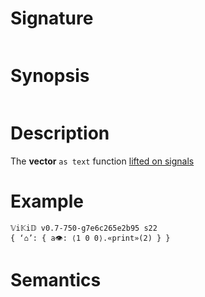 # Signature
```vikid-signature
```

# Synopsis
```vikid-synopsis
```

# Description
The __vector__ `as text` function [lifted on signals](/refman/concepts/pure_functions)

# Example
```vikid-script
𝕍i𝕂i𝔻 v0.7-750-g7e6c265e2b95 s22
{ ‘⌂’: { a👁: ⟨1 0 0⟩.«print»(2) } }
```




# Semantics
